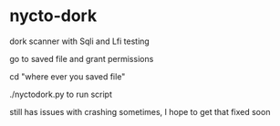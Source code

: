 # nycto-dork
dork scanner with Sqli and Lfi testing

go to saved file and grant permissions

cd "where ever you saved file"

./nyctodork.py   to run script

still has issues with crashing sometimes, I hope to get that fixed soon


